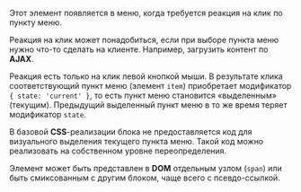 Этот элемент появляется в меню, когда требуется реакция на клик по пункту меню.

Реакция на клик может понадобиться, если при выборе пункта меню нужно что-то сделать на клиенте. Например, загрузить контент по **AJAX**.

Реакция есть только на клик левой кнопкой мыши. В результате клика соответствующий пункт меню (элемент `item`) приобретает модификатор `{ state: 'current' }`, то есть пункт меню становится «выделенным» (текущим). Предыдущий выделенный пункт меню в то же время теряет модификатор `state`.

В базовой **CSS**-реализации блока не предоставляется код для визуального выделения текущего пункта меню. Такой код можно реализовать на собственном уровне переопределения.

Элемент может быть представлен в **DOM** отдельным узлом (`span`) или быть смиксованным с другим блоком, чаще всего с псевдо-ссылкой.
